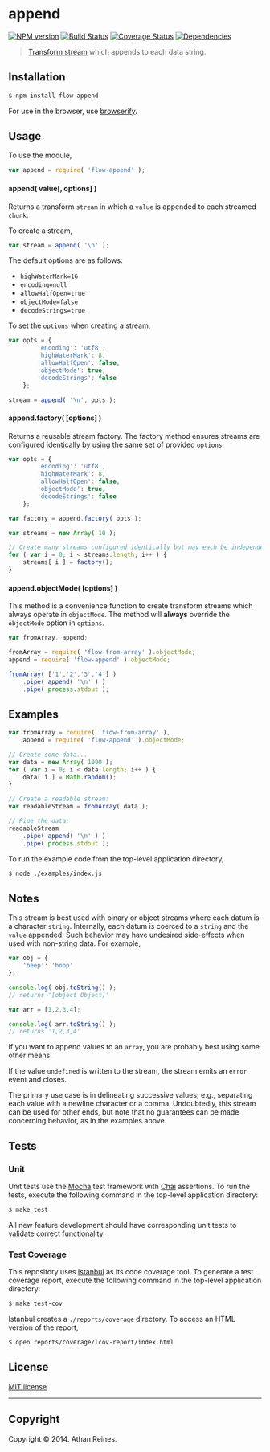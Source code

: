 append
===
[![NPM version][npm-image]][npm-url] [![Build Status][travis-image]][travis-url] [![Coverage Status][coveralls-image]][coveralls-url] [![Dependencies][dependencies-image]][dependencies-url]

> [Transform stream](http://nodejs.org/api/stream.html#stream_class_stream_transform) which appends to each data string.


## Installation

``` bash
$ npm install flow-append
```

For use in the browser, use [browserify](https://github.com/substack/node-browserify).


## Usage

To use the module,

``` javascript
var append = require( 'flow-append' );
```

#### append( value[, options] )

Returns a transform `stream` in which a `value` is appended to each streamed `chunk`. 

To create a stream,

``` javascript
var stream = append( '\n' );
```

The default options are as follows:
*	`highWaterMark=16`
*	`encoding=null`
*	`allowHalfOpen=true`
* 	`objectMode=false`
*	`decodeStrings=true`

To set the `options` when creating a stream,

``` javascript
var opts = {
		'encoding': 'utf8',
		'highWaterMark': 8,
		'allowHalfOpen': false,
		'objectMode': true,
		'decodeStrings': false
	};

stream = append( '\n', opts );
```


#### append.factory( [options] )

Returns a reusable stream factory. The factory method ensures streams are configured identically by using the same set of provided `options`.

``` javascript
var opts = {
		'encoding': 'utf8',
		'highWaterMark': 8,
		'allowHalfOpen': false,
		'objectMode': true,
		'decodeStrings': false
	};

var factory = append.factory( opts );

var streams = new Array( 10 );

// Create many streams configured identically but may each be independently written to...
for ( var i = 0; i < streams.length; i++ ) {
	streams[ i ] = factory();
}
```


#### append.objectMode( [options] )

This method is a convenience function to create transform streams which always operate in `objectMode`. The method will __always__ override the `objectMode` option in `options`.

``` javascript
var fromArray, append;

fromArray = require( 'flow-from-array' ).objectMode;
append = require( 'flow-append' ).objectMode;

fromArray( ['1','2','3','4'] )
	.pipe( append( '\n' ) )
	.pipe( process.stdout );
```


## Examples

``` javascript
var fromArray = require( 'flow-from-array' ),
	append = require( 'flow-append' ).objectMode;

// Create some data...
var data = new Array( 1000 );
for ( var i = 0; i < data.length; i++ ) {
	data[ i ] = Math.random();
}

// Create a readable stream:
var readableStream = fromArray( data );

// Pipe the data:
readableStream
	.pipe( append( '\n' ) )
	.pipe( process.stdout );
```

To run the example code from the top-level application directory,

``` bash
$ node ./examples/index.js
```


## Notes

This stream is best used with binary or object streams where each datum is a character `string`. Internally, each datum is coerced to a `string` and the `value` appended. Such behavior may have undesired side-effects when used with non-string data. For example,

``` javascript
var obj = {
	'beep': 'boop'	
};

console.log( obj.toString() );
// returns '[object Object]'

var arr = [1,2,3,4];

console.log( arr.toString() );
// returns '1,2,3,4'
```

If you want to append values to an `array`, you are probably best using some other means.

If the value `undefined` is written to the stream, the stream emits an `error` event and closes.

The primary use case is in delineating successive values; e.g., separating each value with a newline character or a comma. Undoubtedly, this stream can be used for other ends, but note that no guarantees can be made concerning behavior, as in the examples above.


## Tests

### Unit

Unit tests use the [Mocha](http://visionmedia.github.io/mocha) test framework with [Chai](http://chaijs.com) assertions. To run the tests, execute the following command in the top-level application directory:

``` bash
$ make test
```

All new feature development should have corresponding unit tests to validate correct functionality.


### Test Coverage

This repository uses [Istanbul](https://github.com/gotwarlost/istanbul) as its code coverage tool. To generate a test coverage report, execute the following command in the top-level application directory:

``` bash
$ make test-cov
```

Istanbul creates a `./reports/coverage` directory. To access an HTML version of the report,

``` bash
$ open reports/coverage/lcov-report/index.html
```


## License

[MIT license](http://opensource.org/licenses/MIT). 


---
## Copyright

Copyright &copy; 2014. Athan Reines.


[npm-image]: http://img.shields.io/npm/v/flow-append.svg
[npm-url]: https://npmjs.org/package/flow-append

[travis-image]: http://img.shields.io/travis/flow-io/append-node/master.svg
[travis-url]: https://travis-ci.org/flow-io/append-node

[coveralls-image]: https://img.shields.io/coveralls/flow-io/append-node/master.svg
[coveralls-url]: https://coveralls.io/r/flow-io/append-node?branch=master

[dependencies-image]: http://img.shields.io/david/flow-io/append-node.svg
[dependencies-url]: https://david-dm.org/flow-io/append-node

[dev-dependencies-image]: http://img.shields.io/david/dev/flow-io/append-node.svg
[dev-dependencies-url]: https://david-dm.org/dev/flow-io/append-node

[github-issues-image]: http://img.shields.io/github/issues/flow-io/append-node.svg
[github-issues-url]: https://github.com/flow-io/append-node/issues
